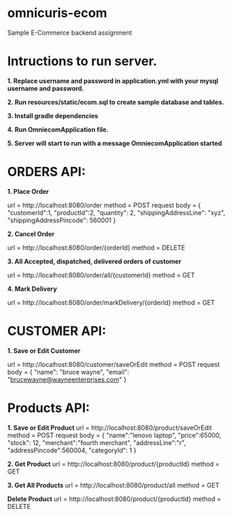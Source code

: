 # omnicuris-ecom
Sample E-Commerce backend assignment


# Intructions to run server.
**1. Replace username and password in application.yml with your mysql username and password.**

**2. Run resources/static/ecom.sql to create sample database and tables.**

**3. Install gradle dependencies**

**4. Run OmniecomApplication file.**

**5. Server will start to run with a message OmniecomApplication started**


# ORDERS API:

**1. Place Order**

url = http://localhost:8080/order
method = POST
request body = {
                	"customerId":1,
                	"productId":2,
                	"quantity": 2,
                	"shippingAddressLine": "xyz",
                	"shippingAddressPincode": 560001
                }




**2. Cancel Order**

url = http://localhost:8080/order/{orderId}
method = DELETE


**3. All Accepted, dispatched, delivered orders of customer**

url = http://localhost:8080/order/all/{customerId}
method = GET

**4. Mark Delivery**

url = http://localhost:8080/order/markDelivery/{orderId}
method = GET



# CUSTOMER API:


**1. Save or Edit Customer**

url = http://localhost:8080/customer/saveOrEdit
method = POST
request body = {
                	"name": "bruce wayne",
                	"email": "brucewayne@wayneenterprises.com"
                }


# Products API:


**1. Save or Edit Product**
url = http://localhost:8080/product/saveOrEdit
method = POST
request body = {
               	"name":"lenovo laptop",
               	"price":65000,
               	"stock": 12,
               	"merchant":"fourth merchant",
               	"addressLine":"r",
               	"addressPincode":560004,
               	"categoryId": 1
               }


**2. Get Product**
url = http://localhost:8080/product/{productId}
method = GET


**3. Get All Products**
url = http://localhost:8080/product/all
method = GET


**Delete Product**
url = http://localhost:8080/product/{productId}
method = DELETE


